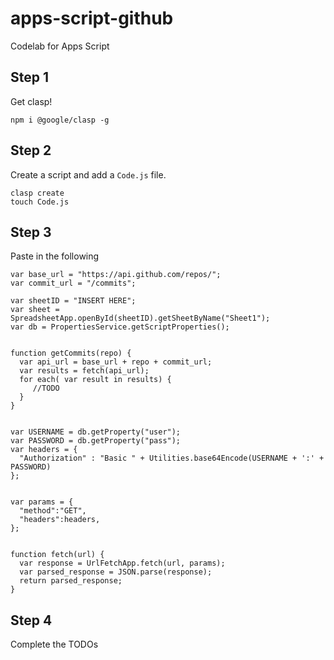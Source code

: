 # apps-script-github
Codelab for Apps Script

## Step 1

Get clasp!
```
npm i @google/clasp -g 
```


## Step 2 

Create a script and add a `Code.js` file.
```
clasp create
touch Code.js
```


## Step 3
Paste in the following
```
var base_url = "https://api.github.com/repos/";
var commit_url = "/commits";

var sheetID = "INSERT HERE";
var sheet =   SpreadsheetApp.openById(sheetID).getSheetByName("Sheet1");
var db = PropertiesService.getScriptProperties();


function getCommits(repo) {
  var api_url = base_url + repo + commit_url; 
  var results = fetch(api_url);
  for each( var result in results) {	
     //TODO
  }
}


var USERNAME = db.getProperty("user");
var PASSWORD = db.getProperty("pass");
var headers = {
  "Authorization" : "Basic " + Utilities.base64Encode(USERNAME + ':' + PASSWORD)
};


var params = {
  "method":"GET",
  "headers":headers,
};


function fetch(url) {
  var response = UrlFetchApp.fetch(url, params);
  var parsed_response = JSON.parse(response);
  return parsed_response;
}
```

## Step 4 

Complete the TODOs


